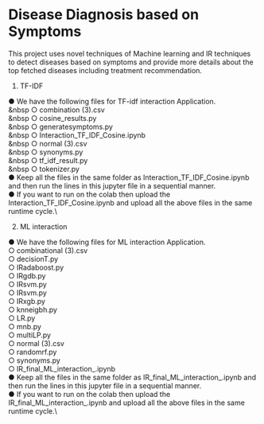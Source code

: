 # Disease Diagnosis based on Symptoms
This project uses novel techniques of Machine learning and IR techniques to detect diseases based on symptoms and provide more details about the top fetched diseases including treatment recommendation.

1. TF-IDF

● We have the following files for TF-idf interaction Application.\
&nbsp  ○ combination (3).csv\
&nbsp  ○ cosine_results.py\
&nbsp  ○ generatesymptoms.py\
&nbsp  ○ Interaction_TF_IDF_Cosine.ipynb\
&nbsp ○ normal (3).csv\
&nbsp  ○ synonyms.py\
&nbsp  ○ tf_idf_result.py\
&nbsp  ○ tokenizer.py\
● Keep all the files in the same folder as Interaction_TF_IDF_Cosine.ipynb and then run the lines in this jupyter file in a sequential manner.\
● If you want to run on the colab then upload the Interaction_TF_IDF_Cosine.ipynb and upload all the above files in the same runtime cycle.\

2. ML interaction

● We have the following files for ML interaction Application.\
  ○ combinational (3).csv\
  ○ decisionT.py\
  ○ IRadaboost.py\
  ○ IRgdb.py\
  ○ IRsvm.py\
  ○ IRsvm.py\
  ○ IRxgb.py\
  ○ knneigbh.py\
  ○ LR.py\
  ○ mnb.py\
  ○ multiLP.py\
  ○ normal (3).csv\
  ○ randomrf.py\
  ○ synonyms.py\
  ○ IR_final_ML_interaction_.ipynb\
● Keep all the files in the same folder as IR_final_ML_interaction_.ipynb and then run the lines in this jupyter file in a sequential manner.\
● If you want to run on the colab then upload the IR_final_ML_interaction_.ipynb and upload all the above files in the same runtime cycle.\
